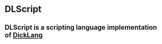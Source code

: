 # DLScript

## DLScript is a scripting language implementation of [DickLang](https://github.com/WAP-Industries/DickLang)
